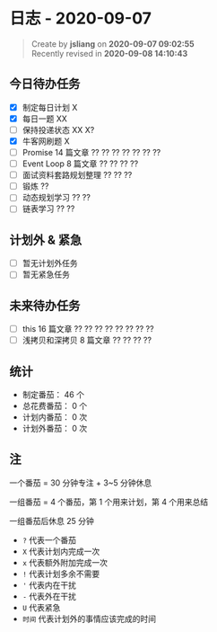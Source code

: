 日志 - 2020-09-07
===

> Create by **jsliang** on **2020-09-07 09:02:55**  
> Recently revised in **2020-09-08 14:10:43**

## 今日待办任务

* [x] 制定每日计划 X
* [x] 每日一题 XX
* [ ] 保持投递状态 XX X?
* [x] 牛客网刷题 X
* [ ] Promise 14 篇文章 ?? ?? ?? ?? ?? ?? ??
* [ ] Event Loop 8 篇文章 ?? ?? ?? ??
* [ ] 面试资料套路规划整理 ?? ?? ??
* [ ] 锻炼 ??
* [ ] 动态规划学习 ?? ??
* [ ] 链表学习 ?? ??

## 计划外 & 紧急

* [ ] 暂无计划外任务
* [ ] 暂无紧急任务

## 未来待办任务

* [ ] this 16 篇文章 ?? ?? ?? ?? ?? ?? ?? ??
* [ ] 浅拷贝和深拷贝 8 篇文章 ?? ?? ?? ??

## 统计

* 制定番茄： 46 个
* 总花费番茄： 0 个
* 计划内番茄： 0 次
* 计划外番茄： 0 次

## 注

一个番茄 = 30 分钟专注 + 3~5 分钟休息

一组番茄 = 4 个番茄，第 1 个用来计划，第 4 个用来总结

一组番茄后休息 25 分钟

* `?` 代表一个番茄
* `X` 代表计划内完成一次
* `x` 代表额外附加完成一次
* `!` 代表计划多余不需要
* `'` 代表内在干扰
* `-` 代表外在干扰
* `U` 代表紧急
* `时间` 代表计划外的事情应该完成的时间
